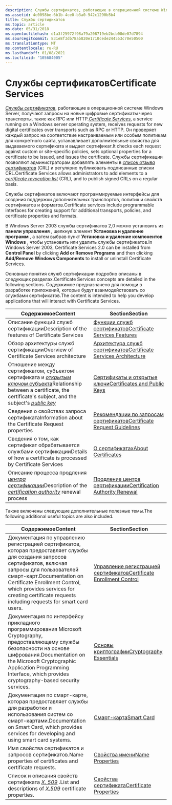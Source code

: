 ```yaml
---
description: Службы сертификатов, работающие в операционной системе Windows Server, получают запросы на новые цифровые сертификаты через транспорты, такие как RPC или HTTP.
ms.assetid: 4c0098be-6b1b-4ce0-b3a0-942c1290b5b4
title: Службы сертификатов
ms.topic: article
ms.date: 05/31/2018
ms.openlocfilehash: d1a3f25972f98a79a208719eb2bcb08de07d7894
ms.sourcegitcommit: 831e8f3db78ab820e1710cede244553c70e50500
ms.translationtype: MT
ms.contentlocale: ru-RU
ms.lasthandoff: 01/08/2021
ms.locfileid: "105684005"
---
```

# <a name="certificate-services"></a><span data-ttu-id="b27fa-103">Службы сертификатов</span><span class="sxs-lookup"><span data-stu-id="b27fa-103">Certificate Services</span></span>

<span data-ttu-id="b27fa-104">[*Службы сертификатов*](../secgloss/c-gly.md), работающие в операционной системе Windows Server, получают запросы на новые цифровые сертификаты через транспорты, такие как RPC или HTTP.</span><span class="sxs-lookup"><span data-stu-id="b27fa-104">[*Certificate Services*](../secgloss/c-gly.md), a service running on a Windows server operating system, receives requests for new digital certificates over transports such as RPC or HTTP.</span></span> <span data-ttu-id="b27fa-105">Он проверяет каждый запрос на соответствие настраиваемым или особым политикам для конкретного сайта, устанавливает дополнительные свойства для выдаваемого сертификата и выдает сертификат.</span><span class="sxs-lookup"><span data-stu-id="b27fa-105">It checks each request against custom or site-specific policies, sets optional properties for a certificate to be issued, and issues the certificate.</span></span> <span data-ttu-id="b27fa-106">Службы сертификации позволяют администраторам добавлять элементы в [*список отзыва сертификатов*](../secgloss/c-gly.md) (CRL) и регулярно публиковать подписанные списки CRL.</span><span class="sxs-lookup"><span data-stu-id="b27fa-106">Certificate Services allows administrators to add elements to a [*certificate revocation list*](../secgloss/c-gly.md) (CRL), and to publish signed CRLs on a regular basis.</span></span>

<span data-ttu-id="b27fa-107">Службы сертификатов включают программируемые интерфейсы для создания поддержки дополнительных транспортов, политик и свойств сертификатов и форматов.</span><span class="sxs-lookup"><span data-stu-id="b27fa-107">Certificate services include programmable interfaces for creating support for additional transports, policies, and certificate properties and formats.</span></span>

<span data-ttu-id="b27fa-108">В Windows Server 2003 службы сертификатов 2,0 можно установить из **панели управления** , щелкнув элемент **Установка и удаление программ** , а затем выбрав пункт **Установка и удаление компонентов Windows** , чтобы установить или удалить службы сертификатов.</span><span class="sxs-lookup"><span data-stu-id="b27fa-108">In Windows Server 2003, Certificate Services 2.0 can be installed from **Control Panel** by clicking **Add or Remove Programs** and then clicking **Add/Remove Windows Components** to install or uninstall Certificate Services.</span></span>

<span data-ttu-id="b27fa-109">Основные понятия служб сертификации подробно описаны в следующих разделах.</span><span class="sxs-lookup"><span data-stu-id="b27fa-109">Certificate Services concepts are detailed in the following sections.</span></span> <span data-ttu-id="b27fa-110">Содержимое предназначено для помощи в разработке приложений, которые будут взаимодействовать со службами сертификатов.</span><span class="sxs-lookup"><span data-stu-id="b27fa-110">The content is intended to help you develop applications that will interact with Certificate Services.</span></span>



| <span data-ttu-id="b27fa-111">Содержимое</span><span class="sxs-lookup"><span data-stu-id="b27fa-111">Content</span></span>                                                                                                                                                           | <span data-ttu-id="b27fa-112">Section</span><span class="sxs-lookup"><span data-stu-id="b27fa-112">Section</span></span>                                                                    |
|-------------------------------------------------------------------------------------------------------------------------------------------------------------------|----------------------------------------------------------------------------|
| <span data-ttu-id="b27fa-113">Описание функций служб сертификации</span><span class="sxs-lookup"><span data-stu-id="b27fa-113">Description of the features of Certificate Services</span></span>                                                                                                               | [<span data-ttu-id="b27fa-114">Функции служб сертификатов</span><span class="sxs-lookup"><span data-stu-id="b27fa-114">Certificate Services Features</span></span>](certificate-services-features.md)         |
| <span data-ttu-id="b27fa-115">Обзор архитектуры служб сертификации</span><span class="sxs-lookup"><span data-stu-id="b27fa-115">Overview of Certificate Services architecture</span></span>                                                                                                                     | [<span data-ttu-id="b27fa-116">Архитектура служб сертификатов</span><span class="sxs-lookup"><span data-stu-id="b27fa-116">Certificate Services Architecture</span></span>](certificate-services-architecture.md) |
| <span data-ttu-id="b27fa-117">Отношение между сертификатом, субъектом сертификата и [ *открытым ключом* субъекта](../secgloss/p-gly.md)</span><span class="sxs-lookup"><span data-stu-id="b27fa-117">Relationship between a certificate, the certificate's subject, and the subject's [*public key*](../secgloss/p-gly.md)</span></span> | [<span data-ttu-id="b27fa-118">Сертификаты и открытые ключи</span><span class="sxs-lookup"><span data-stu-id="b27fa-118">Certificates and Public Keys</span></span>](certificates-and-public-keys.md)           |
| <span data-ttu-id="b27fa-119">Сведения о свойствах запроса сертификата</span><span class="sxs-lookup"><span data-stu-id="b27fa-119">Information about the Certificate Request properties</span></span>                                                                                                              | [<span data-ttu-id="b27fa-120">Рекомендации по запросам сертификатов</span><span class="sxs-lookup"><span data-stu-id="b27fa-120">Certificate Request Guidelines</span></span>](certificate-request-guidelines.md)       |
| <span data-ttu-id="b27fa-121">Сведения о том, как сертификат обрабатывается службами сертификации</span><span class="sxs-lookup"><span data-stu-id="b27fa-121">Details of how a certificate is processed by Certificate Services</span></span>                                                                                                 | [<span data-ttu-id="b27fa-122">О сертификатах</span><span class="sxs-lookup"><span data-stu-id="b27fa-122">About Certificates</span></span>](about-certificates.md)                               |
| <span data-ttu-id="b27fa-123">Описание процесса продления [*центра сертификации*](../secgloss/c-gly.md)</span><span class="sxs-lookup"><span data-stu-id="b27fa-123">Description of the [*certification authority*](../secgloss/c-gly.md) renewal process</span></span>        | [<span data-ttu-id="b27fa-124">Продление центра сертификации</span><span class="sxs-lookup"><span data-stu-id="b27fa-124">Certification Authority Renewal</span></span>](certification-authority-renewal.md)     |



 

<span data-ttu-id="b27fa-125">Также включены следующие дополнительные полезные темы.</span><span class="sxs-lookup"><span data-stu-id="b27fa-125">The following additional useful topics are also included.</span></span>



| <span data-ttu-id="b27fa-126">Содержимое</span><span class="sxs-lookup"><span data-stu-id="b27fa-126">Content</span></span>                                                                                                                                             | <span data-ttu-id="b27fa-127">Section</span><span class="sxs-lookup"><span data-stu-id="b27fa-127">Section</span></span>                                                              |
|-----------------------------------------------------------------------------------------------------------------------------------------------------|----------------------------------------------------------------------|
| <span data-ttu-id="b27fa-128">Документация по управлению регистрацией сертификатов, которая предоставляет службы для создания запросов сертификатов, включая запросы для пользователей смарт-карт.</span><span class="sxs-lookup"><span data-stu-id="b27fa-128">Documentation on Certificate Enrollment Control, which provides services for creating certificate requests including requests for smart card users.</span></span> | [<span data-ttu-id="b27fa-129">Управление регистрацией сертификатов</span><span class="sxs-lookup"><span data-stu-id="b27fa-129">Certificate Enrollment Control</span></span>](certificate-enrollment-control.md) |
| <span data-ttu-id="b27fa-130">Документация по интерфейсу прикладного программирования Microsoft Cryptography, предоставляющему службы безопасности на основе шифрования.</span><span class="sxs-lookup"><span data-stu-id="b27fa-130">Documentation on the Microsoft Cryptographic Application Programming Interface, which provides cryptography-based security services.</span></span>                | [<span data-ttu-id="b27fa-131">Основы криптографии</span><span class="sxs-lookup"><span data-stu-id="b27fa-131">Cryptography Essentials</span></span>](cryptography-essentials.md)               |
| <span data-ttu-id="b27fa-132">Документация по смарт-карте, которая предоставляет службы для разработки и использования систем со смарт-картами.</span><span class="sxs-lookup"><span data-stu-id="b27fa-132">Documentation on Smart Card, which provides services for developing and using smart card systems.</span></span>                                                   | [<span data-ttu-id="b27fa-133">Смарт-карта</span><span class="sxs-lookup"><span data-stu-id="b27fa-133">Smart Card</span></span>](../secauthn/smart-card-authentication.md)                     |
| <span data-ttu-id="b27fa-134">Имя свойства сертификатов и запросов сертификатов.</span><span class="sxs-lookup"><span data-stu-id="b27fa-134">Name properties of certificates and certificate requests.</span></span>                                                                                           | [<span data-ttu-id="b27fa-135">Свойства имени</span><span class="sxs-lookup"><span data-stu-id="b27fa-135">Name Properties</span></span>](name-properties.md)                               |
| <span data-ttu-id="b27fa-136">Список и описания свойств сертификата [*X. 509*](../secgloss/x-gly.md) .</span><span class="sxs-lookup"><span data-stu-id="b27fa-136">List and descriptions of [*X.509*](../secgloss/x-gly.md) certificate properties.</span></span>                                  | [<span data-ttu-id="b27fa-137">Свойства сертификата</span><span class="sxs-lookup"><span data-stu-id="b27fa-137">Certificate Properties</span></span>](certificate-properties.md)                 |



 

 

 
